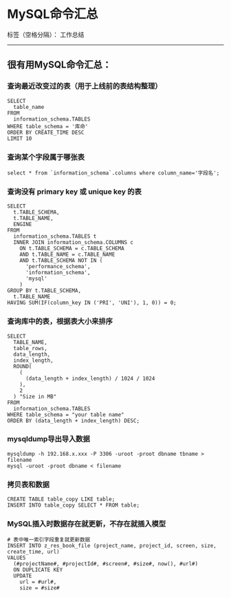 # MySQL命令汇总

标签（空格分隔）： 工作总结

---

## 很有用MySQL命令汇总：

### 查询最近改变过的表（用于上线前的表结构整理）

```
SELECT 
  table_name
FROM
  information_schema.TABLES 
WHERE table_schema = '库命' 
ORDER BY CREATE_TIME DESC 
LIMIT 10
```

### 查询某个字段属于哪张表

```
select * from `information_schema`.columns where column_name='字段名';
```

### 查询没有 primary key 或 unique key 的表

```
SELECT 
  t.TABLE_SCHEMA,
  t.TABLE_NAME,
  ENGINE 
FROM
  information_schema.TABLES t 
  INNER JOIN information_schema.COLUMNS c 
    ON t.TABLE_SCHEMA = c.TABLE_SCHEMA 
    AND t.TABLE_NAME = c.TABLE_NAME 
    AND t.TABLE_SCHEMA NOT IN (
      'performance_schema',
      'information_schema',
      'mysql'
    ) 
GROUP BY t.TABLE_SCHEMA,
  t.TABLE_NAME 
HAVING SUM(IF(column_key IN ('PRI', 'UNI'), 1, 0)) = 0;
```

### 查询库中的表，根据表大小来排序
```
SELECT 
  TABLE_NAME,
  table_rows,
  data_length,
  index_length,
  ROUND(
    (
      (data_length + index_length) / 1024 / 1024
    ),
    2
  ) "Size in MB" 
FROM
  information_schema.TABLES 
WHERE table_schema = "your table name" 
ORDER BY (data_length + index_length) DESC;
```

### mysqldump导出导入数据
```
mysqldump -h 192.168.x.xxx -P 3306 -uroot -proot dbname tbname > filename
mysql -uroot -proot dbname < filename
```

### 拷贝表和数据
```
CREATE TABLE table_copy LIKE table;
INSERT INTO table_copy SELECT * FROM table;
```

### MySQL插入时数据存在就更新，不存在就插入模型

```
# 表中唯一索引字段重复就更新数据
INSERT INTO z_res_book_file (project_name, project_id, screen, size, create_time, url) 
VALUES
  (#projectName#, #projectId#, #screen#, #size#, now(), #url#)
  ON DUPLICATE KEY 
  UPDATE 
    url = #url#,
    size = #size#
``` 
